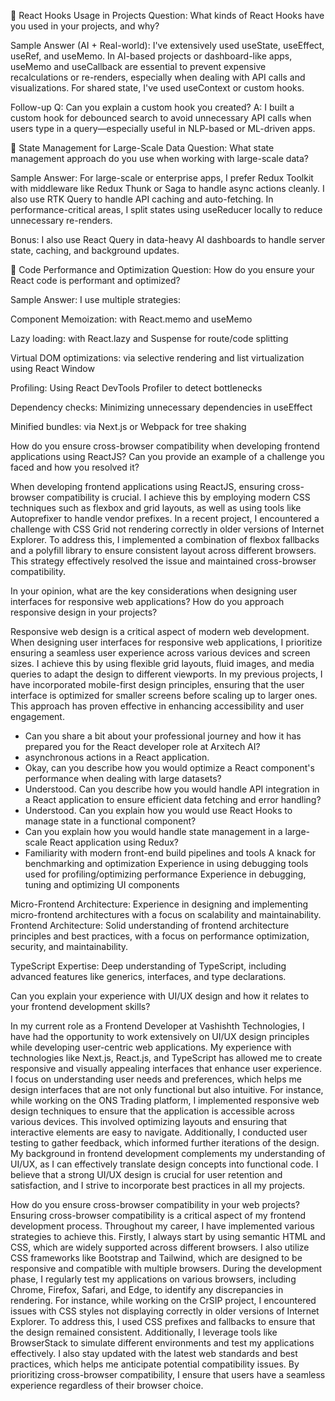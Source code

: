 🔹 React Hooks Usage in Projects
Question:
What kinds of React Hooks have you used in your projects, and why?

Sample Answer (AI + Real-world):
I've extensively used useState, useEffect, useRef, and useMemo. In AI-based projects or dashboard-like apps, useMemo and useCallback are essential to prevent expensive recalculations or re-renders, especially when dealing with API calls and visualizations. For shared state, I've used useContext or custom hooks.

Follow-up Q: Can you explain a custom hook you created?
A: I built a custom hook for debounced search to avoid unnecessary API calls when users type in a query—especially useful in NLP-based or ML-driven apps.

🔹 State Management for Large-Scale Data
Question:
What state management approach do you use when working with large-scale data?

Sample Answer:
For large-scale or enterprise apps, I prefer Redux Toolkit with middleware like Redux Thunk or Saga to handle async actions cleanly. I also use RTK Query to handle API caching and auto-fetching. In performance-critical areas, I split states using useReducer locally to reduce unnecessary re-renders.

Bonus: I also use React Query in data-heavy AI dashboards to handle server state, caching, and background updates.

🔹 Code Performance and Optimization
Question:
How do you ensure your React code is performant and optimized?

Sample Answer:
I use multiple strategies:

Component Memoization: with React.memo and useMemo

Lazy loading: with React.lazy and Suspense for route/code splitting

Virtual DOM optimizations: via selective rendering and list virtualization using React Window

Profiling: Using React DevTools Profiler to detect bottlenecks

Dependency checks: Minimizing unnecessary dependencies in useEffect

Minified bundles: via Next.js or Webpack for tree shaking

How do you ensure cross-browser compatibility when developing frontend applications using ReactJS? Can you provide an example of a challenge you faced and how you resolved it?

When developing frontend applications using ReactJS, ensuring cross-browser compatibility is crucial. I achieve this by employing modern CSS techniques such as flexbox and grid layouts, as well as using tools like Autoprefixer to handle vendor prefixes. In a recent project, I encountered a challenge with CSS Grid not rendering correctly in older versions of Internet Explorer. To address this, I implemented a combination of flexbox fallbacks and a polyfill library to ensure consistent layout across different browsers. This strategy effectively resolved the issue and maintained cross-browser compatibility.

In your opinion, what are the key considerations when designing user interfaces for responsive web applications? How do you approach responsive design in your projects?

Responsive web design is a critical aspect of modern web development. When designing user interfaces for responsive web applications, I prioritize ensuring a seamless user experience across various devices and screen sizes. I achieve this by using flexible grid layouts, fluid images, and media queries to adapt the design to different viewports. In my previous projects, I have incorporated mobile-first design principles, ensuring that the user interface is optimized for smaller screens before scaling up to larger ones. This approach has proven effective in enhancing accessibility and user engagement.



- Can you share a bit about your professional journey and how it has prepared you for the React developer role at Arxitech AI?
- asynchronous actions in a React application.
- Okay, can you describe how you would optimize a React component's performance when dealing with large datasets?
- Understood. Can you describe how you would handle API integration in a React application to ensure efficient data fetching and error handling?
- Understood. Can you explain how you would use React Hooks to manage state in a functional component?
- Can you explain how you would handle state management in a large-scale React application using Redux?
- Familiarity with modern front-end build pipelines and tools
 A knack for benchmarking and optimization
  Experience in using debugging tools used for profiling/optimizing performance
 Experience in debugging, tuning and optimizing UI components

Micro-Frontend Architecture: Experience in designing and implementing micro-frontend architectures with a focus on scalability and maintainability.
Frontend Architecture: Solid understanding of frontend architecture principles and best practices, with a focus on performance optimization, security, and maintainability.

TypeScript Expertise: Deep understanding of TypeScript, including advanced features like generics, interfaces, and type declarations.

Can you explain your experience with UI/UX design and how it relates to your frontend development skills?

In my current role as a Frontend Developer at Vashishth Technologies, I have had the opportunity to work extensively on UI/UX design principles while developing user-centric web applications. My experience with technologies like Next.js, React.js, and TypeScript has allowed me to create responsive and visually appealing interfaces that enhance user experience. I focus on understanding user needs and preferences, which helps me design interfaces that are not only functional but also intuitive. For instance, while working on the ONS Trading platform, I implemented responsive web design techniques to ensure that the application is accessible across various devices. This involved optimizing layouts and ensuring that interactive elements are easy to navigate. Additionally, I conducted user testing to gather feedback, which informed further iterations of the design. My background in frontend development complements my understanding of UI/UX, as I can effectively translate design concepts into functional code. I believe that a strong UI/UX design is crucial for user retention and satisfaction, and I strive to incorporate best practices in all my projects.

How do you ensure cross-browser compatibility in your web projects?
Ensuring cross-browser compatibility is a critical aspect of my frontend development process. Throughout my career, I have implemented various strategies to achieve this. Firstly, I always start by using semantic HTML and CSS, which are widely supported across different browsers. I also utilize CSS frameworks like Bootstrap and Tailwind, which are designed to be responsive and compatible with multiple browsers. During the development phase, I regularly test my applications on various browsers, including Chrome, Firefox, Safari, and Edge, to identify any discrepancies in rendering. For instance, while working on the CrSIP project, I encountered issues with CSS styles not displaying correctly in older versions of Internet Explorer. To address this, I used CSS prefixes and fallbacks to ensure that the design remained consistent. Additionally, I leverage tools like BrowserStack to simulate different environments and test my applications effectively. I also stay updated with the latest web standards and best practices, which helps me anticipate potential compatibility issues. By prioritizing cross-browser compatibility, I ensure that users have a seamless experience regardless of their browser choice.











